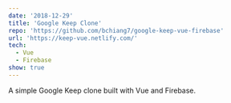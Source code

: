 ```yaml
---
date: '2018-12-29'
title: 'Google Keep Clone'
repo: 'https://github.com/bchiang7/google-keep-vue-firebase'
url: 'https://keep-vue.netlify.com/'
tech:
  - Vue
  - Firebase
show: true
---
```


A simple Google Keep clone built with Vue and Firebase.
